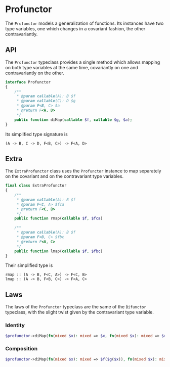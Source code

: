 # Profunctor

The `Profunctor` models a generalization of functions. Its instances have two type variables, one which changes in a
covariant fashion, the other contravariantly.

## API

The `Profunctor` typeclass provides a single method which allows mapping on both type variables at the same time,
covariantly on one and contravariantly on the other.

```php
interface Profunctor
{
    /**
     * @param callable(A): B $f
     * @param callable(C): D $g
     * @param F<B, C> $a
     * @return F<A, D>
     */
    public function diMap(callable $f, callable $g, $a);
}
```

Its simplified type signature is

```
(A -> B, C -> D, F<B, C>) -> F<A, D>
```

## Extra

The `ExtraProfunctor` class uses the `Profunctor` instance to map separately on the covariant and on the contravariant
type variables.

```php
final class ExtraProfunctor
{
    /**
     * @param callable(A): B $f
     * @param F<C, A> $fca
     * @return F<C, B>
     */
    public function rmap(callable $f, $fca)

    /**
     * @param callable(A): B $f
     * @param F<B, C> $fbc
     * @return F<A, C>
     */
    public function lmap(callable $f, $fbc)
}
```

Their simplified type is

```
rmap :: (A -> B, F<C, A>) -> F<C, B>
lmap :: (A -> B, F<B, C>) -> F<A, C>
```

## Laws

The laws of the `Profunctor` typeclass are the same of the `Bifunctor` typeclass, with the slight twist given by the
contravariant type variable.

### Identity

```php
$profunctor->diMap(fn(mixed $x): mixed => $x, fn(mixed $x): mixed => $x, $a) == $a
```

### Composition

```php
$profunctor->diMap(fn(mixed $x): mixed => $f($g($x)), fn(mixed $x): mixed => $h($k($x)), $a) == $profunctor->diMap(fn(mixed $x): mixed => $g($x), fn(mixed $x): mixed => $h($x), $profunctor->diMap(fn(mixed $x): mixed => $f($x), fn(mixed $x): mixed => $k($x)), $a)
```

